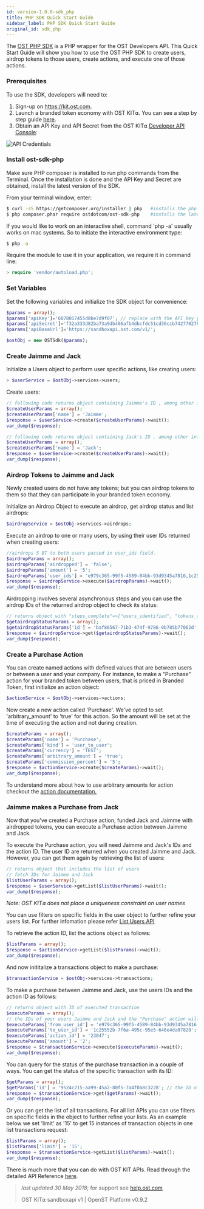 ```yaml
---
id: version-1.0.0-sdk_php
title: PHP SDK Quick Start Guide
sidebar_label: PHP SDK Quick Start Guide
original_id: sdk_php
---
```


The [<u>OST PHP SDK</u>](https://github.com/OpenSTFoundation/ost-sdk-php/tree/v1.0.0) is a PHP wrapper for the OST Developers API. This Quick Start Guide will show you how to use the OST PHP SDK to create users, airdrop tokens to those users, create actions, and execute one of those actions.


### Prerequisites

To use the SDK, developers will need to:

1. Sign-up on [<u>https://kit.ost.com</u>](https://kit.ost.com).
2. Launch a branded token economy with OST KIT⍺. You can see a step by step guide [<u>here</u>](/docs/kit_overview.html).
3. Obtain an API Key and API Secret from the OST KIT⍺ [<u>Developer API Console</u>](https://kit.ost.com/developer-api-console):

![API Credentials](assets/Developer_section.jpg)

### Install ost-sdk-php

Make sure PHP composer is installed to run php commands from the Terminal. Once the installation is done and the API Key and Secret are obtained, install the latest version of the SDK.

From your terminal window, enter:

```bash
$ curl -sS https://getcomposer.org/installer | php   #installs the php composer
$ php composer.phar require ostdotcom/ost-sdk-php    #installs the latest stable version of the SDK
```

If you would like to work on an interactive shell, command 'php -a' usually works on mac systems. So to initiate the interactive environment type:

```bash
$ php -a
```

Require the module to use it in your application, we require it in command line:

```php
> require 'vendor/autoload.php';
```

### Set Variables

Set the following variables and initialize the SDK object for convenience:

```php
$params = array();
$params['apiKey']='6078017455d8be7d9f07'; // replace with the API Key you obtained earlier
$params['apiSecret']='f32a333d82ba73a9db406afb4dbcfdc51cd36ccb742770276d6c4155783ca8d0'; // replace with the API Secret you obtained earlier
$params['apiBaseUrl']='https://sandboxapi.ost.com/v1/';

$ostObj = new OSTSdk($params);
```

### Create Jaimme and Jack

Initialize a Users object to perform user specific actions, like creating users:

```php
> $userService = $ostObj->services->users;
```

Create users:

```php
// following code returns object containing Jaimme's ID , among other information, which you will need later
$createUserParams = array();
$createUserParams['name'] = 'Jaimme';
$response = $userService->create($createUserParams)->wait();
var_dump($response);

// following code returns object containing Jack's ID , among other information, which you will need later
$createUserParams = array();
$createUserParams['name'] = 'Jack';
$response = $userService->create($createUserParams)->wait();
var_dump($response);
```

### Airdrop Tokens to Jaimme and Jack

Newly created users do not have any tokens; but you can airdrop tokens to them so that they can participate in your branded token economy.

Initialize an Airdrop Object to execute an airdrop, get airdrop status and list airdrops:  

```php
$airdropService = $ostObj->services->airdrops;
```

Execute an airdrop to one or many users, by using their user IDs returned when creating users:

```php
//airdrops 5 BT to both users passed in user_ids field.
$airdropParams = array();
$airdropParams['airdropped'] = 'false';
$airdropParams['amount'] = '5';
$airdropParams['user_ids'] = 'e979c365-99f5-4589-84bb-93d9345a7816,1c25552b-7f6a-495c-95e5-646e4da07820';
$response = $airdropService->execute($airdropParams)->wait();
var_dump($response);

```

Airdropping involves several asynchronous steps and you can use the airdrop IDs of the returned airdrop object to check its status:

```php
// returns object with "steps_complete"=>["users_identified", "tokens_transfered", "contract_approved", "allocation_done"]
$getairdropStatusParams = array();
$getairdropStatusParams['id'] = 'baf86567-71b3-474f-9786-0b785b77062d'; // the airdrop ID will differ
$response = $airdropService->get($getairdropStatusParams)->wait();
var_dump($response);

```

### Create a Purchase Action

You can create named actions with defined values that are between users or between a user and your company. For instance, to make a "Purchase" action for your branded token between users, that is priced in Branded Token, first initialize an action object:

```php
$actionService = $ostObj->services->actions;
```
Now create a new action called 'Purchase'. We've opted to set 'arbitrary_amount' to 'true' for this action. So the amount will be set at the time of executing the action and not during creation.

```php
$createParams = array();
$createParams['name'] = 'Purchase';
$createParams['kind'] = 'user_to_user';
$createParams['currency'] = 'TEST';
$createParams['arbitrary_amount'] = 'true';
$createParams['commission_percent'] = '5';
$response = $actionService->create($createParams)->wait();
var_dump($response);
```

To understand more about how to use arbitrary amounts for action checkout the [<u>action documentation.</u>](/docs/api_actions_create.html) 

### Jaimme makes a Purchase from Jack

Now that you've created a Purchase action, funded Jack and Jaimme with airdropped tokens, you can execute a Purchase action between Jaimme and Jack.

To execute the Purchase action, you will need Jaimme and Jack's IDs and the action ID. The user ID are returned when you created Jaimme and Jack. However, you can get them again by retrieving the list of users:

```php
// returns object that includes the list of users
// fetch IDs for Jaimme and Jack
$listUserParams = array();
$response = $userService->getList($listUserParams)->wait();
var_dump($response);
```
_Note: OST KIT⍺ does not place a uniqueness constraint on user names_

You can use filters on specific fields in the user object to further refine your users list. For further infomation please refer [<u>List Users API</u>](/docs/api_users_list.html) 

To retrieve the action ID, list the actions object as follows:

```php
$listParams = array();
$response = $actionService->getList($listParams)->wait();
var_dump($response);
```

And now inititalize a transactions object to make a purchase:

```php
$transactionService = $ostObj->services->transactions;
```

To make a purchase between Jaimme and Jack, use the users IDs and the action ID as follows:

```php
// returns object with ID of executed transaction
$executeParams = array();
// the IDs of your users Jaimme and Jack and the "Purchase" action will differ
$executeParams['from_user_id'] = 'e979c365-99f5-4589-84bb-93d9345a7816';
$executeParams['to_user_id'] = '1c25552b-7f6a-495c-95e5-646e4da07820';
$executeParams['action_id'] = '23047';
$executeParams['amount'] = '2';
$response = $transactionService->execute($executeParams)->wait();
var_dump($response);
```

You can query for the status of the purchase transaction in a couple of ways.
You can get the status of the specific transaction with its ID:

```php
$getParams = array();
$getParams['id'] = '9524c215-aa99-45a2-80f5-7a4f0a8c3228'; // the ID of your executed transaction will differ 
$response = $transactionService->get($getParams)->wait();
var_dump($response);

```

Or you can get the list of all transactions. For all list APIs you can use filters on specific fields in the object to further refine your lists. As an example below we set 'limit' as '15' to get 15 instances of transaction objects in one list transactions request:

```php
$listParams = array();
$listParams['limit'] = '15';
$response = $transactionService->getList($listParams)->wait();
var_dump($response);
```

There is much more that you can do with OST KIT APIs. Read through the detailed API Reference [<u>here</u>](/docs/api.html).

>_last updated 30 May 2018_; for support see [<u>help.ost.com</u>](https://help.ost.com)
>
> OST KIT⍺ sandboxapi v1 | OpenST Platform v0.9.2
